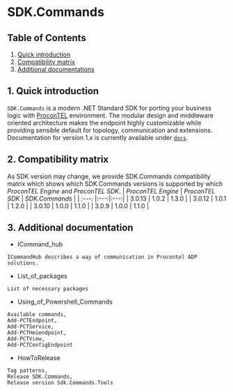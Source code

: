 # SDK.Commands

## Table of Contents

1. [Quick introduction](#id-quick-introduction)
2. [Compatibility matrix](#id-compatibility-matrix)
3. [Additional documentations](#id-additional-documentations)

<div id='id-quick-introduction'/>

## 1. Quick introduction

`SDK.Commands` is a modern .NET Standard SDK for porting your business logic with [ProconTEL](http://procontel.com/) environment. The modular design and middleware oriented architecture makes the endpoint highly customizable while providing sensible default for topology, communication and extensions. Documentation for version 1.x is currently available under [`docs`](https://macrix.eu/).

<div id='id-compatibility-matrix'/>

## 2. Compatibility matrix
As SDK version may change, we provide SDK.Commands compatibility matrix which shows which SDK.Commands versions is supported by which *ProconTEL Engine* and *ProconTEL SDK*.
| *ProconTEL Engine* | *ProconTEL SDK* | *SDK.Commands* | 
| :---:  |:---:|:---:|
| 3.0.13 | 1.0.2 | 1.3.0 |
| 3.0.12 | 1.0.1 | 1.2.0 |
| 3.0.10 | 1.0.0 | 1.1.0 |
| 3.0.9 | 1.0.0 | 1.1.0 |

<div id='id-additional-documentations'/>

## 3. Additional documentation


- ICommand_hub

```
ICommandHub describes a way of communication in Procontel ADP solutions. 
```

- List_of_packages

```
List of necessary packages
```

- Using_of_Powershell_Commands

```
Available commands,
Add-PCTEndpoint,
Add-PCTService,
Add-PCTHmiendpoint,
Add-PCTView,
Add-PCTConfigEndpoint
```

- HowToRelease

```
Tag patterns,
Release SDK.Commands,
Release version Sdk.Commands.Tools
```